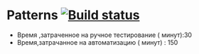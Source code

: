 # Patterns [![Build status](https://ci.appveyor.com/api/projects/status/4ost7y3f0v8vndu4/branch/master?svg=true)](https://ci.appveyor.com/project/Tatachel74/patterns/branch/master)
*  Время ,затраченное на ручное тестирование ( минут):30
* Время,затрачанное на автоматизацию ( минут) : 150
